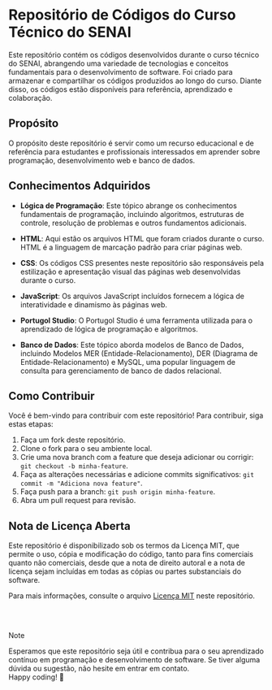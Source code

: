 # Repositório de Códigos do Curso Técnico do SENAI

Este repositório contém os códigos desenvolvidos durante o curso técnico do SENAI, abrangendo uma variedade de tecnologias e conceitos fundamentais para o desenvolvimento de software. 
Foi criado para armazenar e compartilhar os códigos produzidos ao longo do curso. Diante disso, os códigos estão disponíveis para referência, aprendizado e colaboração.

## Propósito

O propósito deste repositório é servir como um recurso educacional e de referência para estudantes e profissionais interessados em aprender sobre programação, desenvolvimento web e banco de dados.

## Conhecimentos Adquiridos

- **Lógica de Programação**: Este tópico abrange os conhecimentos fundamentais de programação, incluindo algoritmos, estruturas de controle, resolução de problemas e outros fundamentos adicionais.
  
- **HTML**: Aqui estão os arquivos HTML que foram criados durante o curso. HTML é a linguagem de marcação padrão para criar páginas web.

- **CSS**: Os códigos CSS presentes neste repositório são responsáveis pela estilização e apresentação visual das páginas web desenvolvidas durante o curso.

- **JavaScript**: Os arquivos JavaScript incluídos fornecem a lógica de interatividade e dinamismo às páginas web.

- **Portugol Studio**: O Portugol Studio é uma ferramenta utilizada para o aprendizado de lógica de programação e algoritmos.

- **Banco de Dados**: Este tópico aborda modelos de Banco de Dados, incluindo Modelos MER (Entidade-Relacionamento), DER (Diagrama de Entidade-Relacionamento) e MySQL, uma popular linguagem de consulta para gerenciamento de banco de dados relacional.

## Como Contribuir

Você é bem-vindo para contribuir com este repositório! Para contribuir, siga estas etapas:

1. Faça um fork deste repositório.
2. Clone o fork para o seu ambiente local.
3. Crie uma nova branch com a feature que deseja adicionar ou corrigir: `git checkout -b minha-feature`.
4. Faça as alterações necessárias e adicione commits significativos: `git commit -m "Adiciona nova feature"`.
5. Faça push para a branch: `git push origin minha-feature`.
6. Abra um pull request para revisão.

## Nota de Licença Aberta

Este repositório é disponibilizado sob os termos da Licença MIT, que permite o uso, cópia e modificação do código, tanto para fins comerciais quanto não comerciais, desde que a nota de direito autoral e a nota de licença sejam incluídas em todas as cópias ou partes substanciais do software.

Para mais informações, consulte o arquivo [Licença MIT](https://opensource.org/licenses/MIT) neste repositório.
##

<br>

>[!NOTE] 
>
>Esperamos que este repositório seja útil e contribua para o seu aprendizado contínuo em programação e desenvolvimento de software. Se tiver alguma dúvida ou sugestão, não hesite em entrar em contato.
><br>
>Happy coding! 🚀
